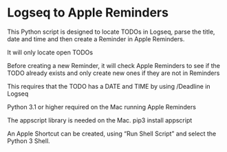 # Logseq to Apple Reminders

This Python script is designed to locate TODOs in Logseq, parse the title, date and time and then create a Reminder in Apple Reminders.

It will only locate open TODOs

Before creating a new Reminder, it will check Apple Reminders to see if the TODO already exists and only create new ones if they are not in Reminders

This requires that the TODO has a DATE and TIME by using /Deadline in Logseq

Python 3.1 or higher required on the Mac running Apple Reminders

The appscript library is needed on the Mac. pip3 install appscript

An Apple Shortcut can be created, using “Run Shell Script” and select the Python 3 Shell.